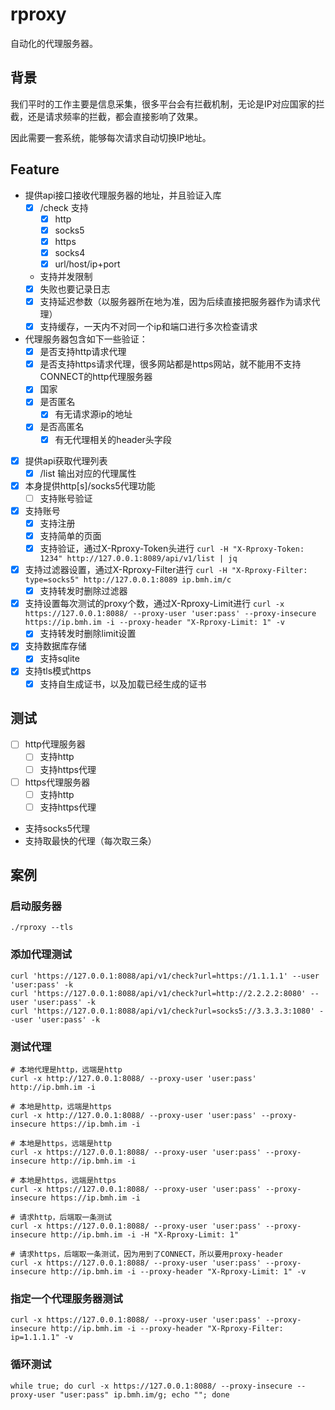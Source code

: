# rproxy

自动化的代理服务器。

## 背景
我们平时的工作主要是信息采集，很多平台会有拦截机制，无论是IP对应国家的拦截，还是请求频率的拦截，都会直接影响了效果。

因此需要一套系统，能够每次请求自动切换IP地址。

## Feature
- 提供api接口接收代理服务器的地址，并且验证入库
  - [x] /check 支持
    - [x] http
    - [x] socks5
    - [x] https
    - [x] socks4
    - [x] url/host/ip+port
  - 支持并发限制
  - [x] 失败也要记录日志
  - [x] 支持延迟参数（以服务器所在地为准，因为后续直接把服务器作为请求代理）
  - [x] 支持缓存，一天内不对同一个ip和端口进行多次检查请求
- 代理服务器包含如下一些验证：
  - [x] 是否支持http请求代理
  - [x] 是否支持https请求代理，很多网站都是https网站，就不能用不支持CONNECT的http代理服务器
  - [x] 国家
  - [x] 是否匿名
    - [x] 有无请求源ip的地址
  - [x] 是否高匿名
    - [x] 有无代理相关的header头字段
- [x] 提供api获取代理列表
  - [x] /list 输出对应的代理属性
- [x] 本身提供http[s]/socks5代理功能
  - [ ] 支持账号验证
- [x] 支持账号
  - [x] 支持注册
  - [x] 支持简单的页面
  - [x] 支持验证，通过X-Rproxy-Token头进行 ```curl -H "X-Rproxy-Token: 1234" http://127.0.0.1:8089/api/v1/list | jq```
- [x] 支持过滤器设置，通过X-Rproxy-Filter进行 ```curl -H "X-Rproxy-Filter: type=socks5" http://127.0.0.1:8089 ip.bmh.im/c```
  - [x] 支持转发时删除过滤器
- [x] 支持设置每次测试的proxy个数，通过X-Rproxy-Limit进行 ```curl -x https://127.0.0.1:8088/ --proxy-user 'user:pass' --proxy-insecure https://ip.bmh.im -i --proxy-header "X-Rproxy-Limit: 1" -v```
  - [x] 支持转发时删除limit设置
- [x] 支持数据库存储
  - [x] 支持sqlite
- [x] 支持tls模式https
  - [x] 支持自生成证书，以及加载已经生成的证书

## 测试
- [ ] http代理服务器
  - [ ] 支持http
  - [ ] 支持https代理
- [ ] https代理服务器
  - [ ] 支持http
  - [ ] 支持https代理
- 支持socks5代理
- 支持取最快的代理（每次取三条）

## 案例
### 启动服务器
```shell
./rproxy --tls
```

### 添加代理测试
```shell
curl 'https://127.0.0.1:8088/api/v1/check?url=https://1.1.1.1' --user 'user:pass' -k
curl 'https://127.0.0.1:8088/api/v1/check?url=http://2.2.2.2:8080' --user 'user:pass' -k
curl 'https://127.0.0.1:8088/api/v1/check?url=socks5://3.3.3.3:1080' --user 'user:pass' -k
```

### 测试代理
```shell
# 本地代理是http，远端是http
curl -x http://127.0.0.1:8088/ --proxy-user 'user:pass' http://ip.bmh.im -i

# 本地是http，远端是https
curl -x http://127.0.0.1:8088/ --proxy-user 'user:pass' --proxy-insecure https://ip.bmh.im -i

# 本地是https，远端是http
curl -x https://127.0.0.1:8088/ --proxy-user 'user:pass' --proxy-insecure http://ip.bmh.im -i

# 本地是https，远端是https
curl -x https://127.0.0.1:8088/ --proxy-user 'user:pass' --proxy-insecure https://ip.bmh.im -i

# 请求http，后端取一条测试
curl -x https://127.0.0.1:8088/ --proxy-user 'user:pass' --proxy-insecure http://ip.bmh.im -i -H "X-Rproxy-Limit: 1"

# 请求https，后端取一条测试，因为用到了CONNECT，所以要用proxy-header
curl -x https://127.0.0.1:8088/ --proxy-user 'user:pass' --proxy-insecure http://ip.bmh.im -i --proxy-header "X-Rproxy-Limit: 1" -v
```

### 指定一个代理服务器测试
```shell
curl -x https://127.0.0.1:8088/ --proxy-user 'user:pass' --proxy-insecure http://ip.bmh.im -i --proxy-header "X-Rproxy-Filter: ip=1.1.1.1" -v
```

### 循环测试
```shell
while true; do curl -x https://127.0.0.1:8088/ --proxy-insecure --proxy-user "user:pass" ip.bmh.im/g; echo ""; done
```